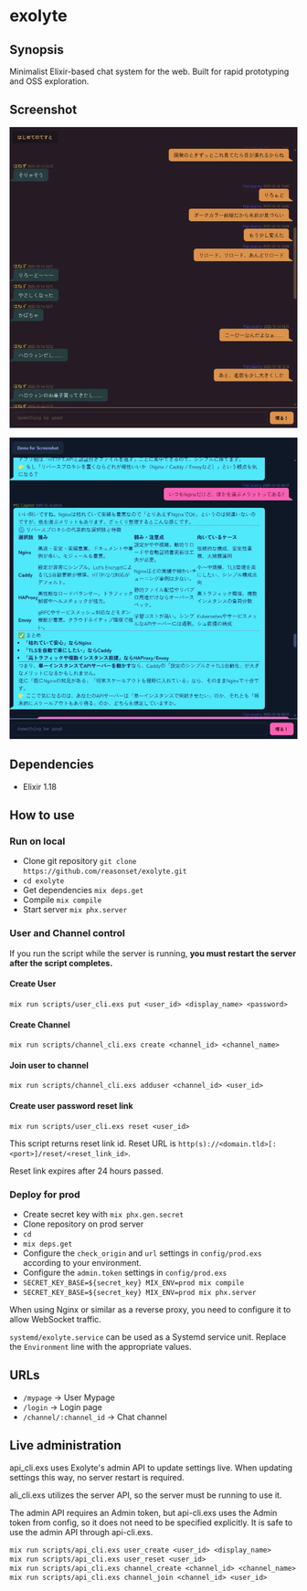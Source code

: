 # exolyte

## Synopsis

Minimalist Elixir-based chat system for the web. Built for rapid prototyping and OSS exploration.

## Screenshot

![Chat with short message](doc_gh/img/hnz.webp)

![Chat with Markdown (GFM supported)](doc_gh/img/cop.webp)

## Dependencies

* Elixir 1.18

## How to use

### Run on local

* Clone git repository `git clone https://github.com/reasonset/exolyte.git`
* `cd exolyte`
* Get dependencies `mix deps.get`
* Compile `mix compile`
* Start server `mix phx.server`

### User and Channel control

If you run the script while the server is running, **you must restart the server after the script completes.**

#### Create User

```
mix run scripts/user_cli.exs put <user_id> <display_name> <password>
```

#### Create Channel

```
mix run scripts/channel_cli.exs create <channel_id> <channel_name>
```

#### Join user to channel

```
mix run scripts/channel_cli.exs adduser <channel_id> <user_id>
```

#### Create user password reset link

```
mix run scripts/user_cli.exs reset <user_id>
```

This script returns reset link id.
Reset URL is `http(s)://<domain.tld>[:<port>]/reset/<reset_link_id>`.

Reset link expires after 24 hours passed.

### Deploy for prod

* Create secret key with `mix phx.gen.secret`
* Clone repository on prod server
* `cd`
* `mix deps.get`
* Configure the `check_origin` and `url` settings in `config/prod.exs` according to your environment.
* Configure the `admin.token` settings in `config/prod.exs`
* `SECRET_KEY_BASE=${secret_key} MIX_ENV=prod mix compile`
* `SECRET_KEY_BASE=${secret_key} MIX_ENV=prod mix phx.server`

When using Nginx or similar as a reverse proxy, you need to configure it to allow WebSocket traffic.

`systemd/exolyte.service` can be used as a Systemd service unit.
Replace the `Environment` line with the appropriate values.

## URLs

* `/mypage` -> User Mypage
* `/login` -> Login page
* `/channel/:channel_id` -> Chat channel

## Live administration

api_cli.exs uses Exolyte's admin API to update settings live. When updating settings this way, no server restart is required.

ali_cli.exs utilizes the server API, so the server must be running to use it.

The admin API requires an Admin token, but api-cli.exs uses the Admin token from config, so it does not need to be specified explicitly.
It is safe to use the admin API through api-cli.exs.

```
mix run scripts/api_cli.exs user_create <user_id> <display_name>
mix run scripts/api_cli.exs user_reset <user_id>
mix run scripts/api_cli.exs channel_create <channel_id> <channel_name>
mix run scripts/api_cli.exs channel_join <channel_id> <user_id>
```
